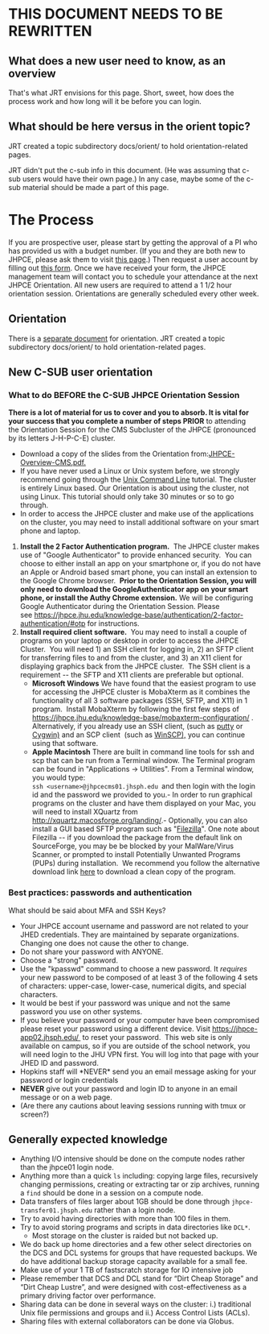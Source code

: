 # THIS DOCUMENT NEEDS TO BE REWRITTEN

## What does a new user need to know, as an overview
That's what JRT envisions for this page. Short, sweet, how does the process work and how long will it be before you can login.

## What should be here versus in the orient topic?
JRT created a topic subdirectory docs/orient/ to hold orientation-related pages. 


JRT didn't put the c-sub info in this document.
(He was assuming that c-sub users would have their own page.)
In any case, maybe some of the c-sub material should be made a part of this page.

# The Process

If you are prospective user, please start by getting the approval of a
PI who has provided us with a budget number. (If you and they are both new to JHPCE, please ask them to visit [this page](new-pi.md).) 
Then request a user
account by filling out [this
form](https://jhpce.jhu.edu/register/user/).  Once we have received
your form, the JHPCE management team will contact you to schedule your
attendance at the next JHPCE Orientation.  All new users are required
to attend a 1 1/2 hour orientation session. Orientations are generally
scheduled every other week.

## Orientation

There is a [separate document](../orient/orientation.md) for orientation. JRT created a topic subdirectory docs/orient/ to hold orientation-related pages. 


## New C-SUB user orientation 

### What to do BEFORE the C-SUB JHPCE Orientation Session 

**There is a lot of material for us to cover and you to absorb. It is
vital for your success that you complete a number of steps PRIOR** to
attending the Orientation Session for the CMS Subcluster of the JHPCE
(pronounced by its letters J-H-P-C-E) cluster.

+   Download a copy of the slides from the Orientation
    from:[JHPCE-Overview-CMS.pdf.](https://jhpce.jhu.edu/wp-content/uploads/2024/01/JHPCE-Overview-CMS-2023-12.pdf)
+   If you have never used a Linux or Unix system before, we strongly
    recommend going through the [Unix Command
    Line](https://www.digitalocean.com/community/tutorials/a-linux-command-line-primer%20)
    tutorial. The cluster is entirely Linux based. Our Orientation is
    about using the cluster, not using Linux. This tutorial should
    only take 30 minutes or so to go through.
+   In order to access the JHPCE cluster and make use of the
    applications on the cluster, you may need to install additional
    software on your smart phone and laptop.

1.  **Install the 2 Factor Authentication program.**  The JHPCE cluster
    makes use of "Google Authenticator" to provide enhanced security.
     You can choose to either install an app on your smartphone or, if
    you do not have an Apple or Android based smart phone, you can
    install an extension to the Google Chrome browser.  **Prior to the
    Orientation Session, you will only need to download the
    GoogleAuthenticator app on your smart phone, or install the Authy
    Chrome extension.** We will be configuring Google Authenticator
    during the Orientation Session. Please
    see <https://jhpce.jhu.edu/knowledge-base/authentication/2-factor-authentication/#otp>
    for instructions.
2.  **Install required client software.**  You may need to install a
    couple of programs on your laptop or desktop in order to access the
    JHPCE Cluster.  You will need 1) an SSH client for logging in, 2) an
    SFTP client for transferring files to and from the cluster, and 3)
    an X11 client for displaying graphics back from the JHPCE cluster.
     The SSH client is a requirement -- the SFTP and X11 clients are
    preferable but optional.
    +   **Microsoft Windows** We have found that the easiest program to use for accessing the
        JHPCE cluster is MobaXterm as it combines the functionality of
        all 3 software packages (SSH, SFTP, and X11) in 1 program. 
        Install MobaXterm by following the first few steps of
        <https://jhpce.jhu.edu/knowledge-base/mobaxterm-configuration/>
        .  Alternatively, if you already use an SSH client, (such as
        [putty](http://www.chiark.greenend.org.uk/~sgtatham/putty/download.html)
        or [Cygwin)](http://x.cygwin.com/) and an SCP client  (such as
        [WinSCP),](http://winscp.net/eng/docs/free_sftp_client_for_windows)
        you can continue using that software.
    +   **Apple Macintosh** There are built in command line tools for ssh and scp that
        can be run from a Terminal window. The Terminal program can be
        found in "Applications -\> Utilities". From a Terminal window,
        you would type:\
        `ssh <username>@jhpcecms01.jhsph.edu `and then login with
        the login id and the password we provided to you.- In order to
        run graphical programs on the cluster and have them displayed on
        your Mac, you will need to install XQuartz from
        <http://xquartz.macosforge.org/landing/>.- Optionally, you can
        also install a GUI based SFTP program such as
        "[Filezilla](https://filezilla-project.org/)". One note about
        Filezilla -- if you download the package from the default link
        on SourceForge, you may be be blocked by your MalWare/Virus
        Scanner, or prompted to install Potentially Unwanted Programs
        (PUPs) during installation.  We recommend you follow the
        alternative download link
        [here](https://filezilla-project.org/download.php?show_all=1) to
        download a clean copy of the program.

### Best practices: passwords and authentication

What should be said about MFA and SSH Keys?

+   Your JHPCE account username and password are not related to your JHED credentials. They are maintained by separate organizations. Changing one does not cause the other to change.
+   Do not share your password with ANYONE.
+   Choose a "strong" password.
+   Use the "kpasswd" command to choose a new password. It _requires_ your new password to be composed of at least 3 of the following 4 sets of characters: upper-case, lower-case, numerical digits, and special characters.
+   It would be best if your password was unique and not the same
    password you use on other systems.
+   If you believe your password or your computer have been compromised
    please reset your password using a different device. Visit
    https://jhpce-app02.jhsph.edu/  to reset your password.  This web
    site is only available on campus, so if you are outside of the
    school network, you will need login to the JHU VPN first. You will
    log into that page with your JHED ID and password.
+   Hopkins staff will \*NEVER\* send you an email message asking for
    your password or login credentials
+   **NEVER** give out your password and login ID to anyone in an email message or on a web page.
+   (Are there any cautions about leaving sessions running with tmux or screen?)


## Generally expected knowledge
+ Anything I/O intensive should be done on the compute nodes rather than the jhpce01 login node.
+ Anything more than a quick `ls` including: copying large files, recursively changing permissions, creating or extracting tar or zip archives, running a `find` should be done in a session on a compute node.
+ Data transfers of files larger about 1GB should be done through `jhpce-transfer01.jhsph.edu` rather than a login node.
+ Try to avoid having directories with more than 100 files in them. 
+ Try to avoid storing programs and scripts in data directories like `DCL*`.
  + Most storage on the cluster is raided but not backed up. 
+ We do back up home directories and a few other select directories on the DCS and DCL systems for groups that have requested backups.  We do have additional backup storage capacity available for a small fee.
+ Make use of your 1 TB of fastscratch storage for IO intensive job
+ Please remember that DCS and DCL stand for “Dirt Cheap Storage” and
  “Dirt Cheap Lustre”, and were designed with cost-effectiveness as a
  primary driving factor over performance.
+ Sharing data can be done in several ways on the cluster: i.) traditional Unix file permissions and groups and ii.) Access Control Lists (ACLs).
+ Sharing files with external collaborators can be done via Globus.
